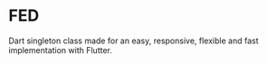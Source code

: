 # FED
Dart singleton class made for an easy, responsive, flexible and fast implementation with Flutter.
